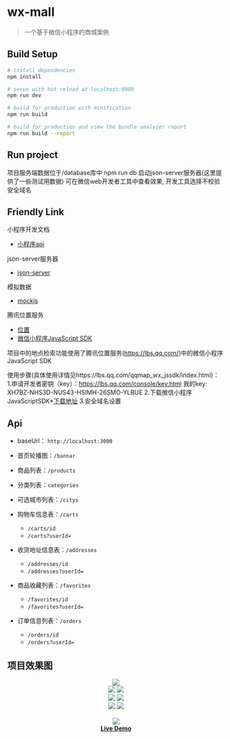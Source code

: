 # wx-mall

> 一个基于微信小程序的商城案例

## Build Setup

``` bash
# install dependencies
npm install

# serve with hot reload at localhost:8080
npm run dev

# build for production with minification
npm run build

# build for production and view the bundle analyzer report
npm run build --report
```

## Run project

项目服务端数据位于/database库中
npm run db  启动json-server服务器(这里提供了一些测试用数据)
可在微信web开发者工具中查看效果, 开发工具选择不校验安全域名

## Friendly Link

小程序开发文档
* [小程序api](https://developers.weixin.qq.com/miniprogram/dev/api/)

json-server服务器
* [json-server](https://github.com/typicode/json-server)

模拟数据
* [mockjs](https://github.com/nuysoft/Mock/wiki/Getting-Started)

腾讯位置服务

* [位置](https://lbs.qq.com/index.html)
* [微信小程序JavaScript SDK](https://lbs.qq.com/qqmap_wx_jssdk/index.html)

项目中的地点检索功能使用了腾讯位置服务(https://lbs.qq.com/)中的微信小程序JavaScript SDK

使用步骤(具体使用详情见https://lbs.qq.com/qqmap_wx_jssdk/index.html)：
1.申请开发者密钥（key）：https://lbs.qq.com/console/key.html
我的key: XH7BZ-NHS3D-NUS43-HSIMH-26SMO-YLBUE
2.下载微信小程序JavaScriptSDK*[下载地址](http://3gimg.qq.com/lightmap/xcx/jssdk/qqmap-wx-jssdk1.0.zip)
3.安全域名设置


## Api

- baseUrl： `http://localhost:3000`

- 首页轮播图：`/bannar`

- 商品列表：`/products`

- 分类列表：`categories`

- 可选城市列表：`/citys`

- 购物车信息表：`/carts`
  - `/carts/id`
  - `/carts?userId=`

- 收货地址信息表：`/addresses`
  - `/addresses/id`
  - `/addresses?userId=`

- 商品收藏列表：`/favorites`
  - `/favorites/id`
  - `/favorites?userId=`

- 订单信息列表：`/orders`
  - `/orders/id`
  - `/orders?userId=`


## 项目效果图

<p align="center">
    <img src="./snapshots/home.gif" >
    <br>
    <img src="./snapshots/mine-page.gif" >
    <img src="./snapshots/mine-page2.gif" >
    <br>
    <img src="./snapshots/select-site.gif" >
    <img src="./snapshots/select-site2gif" >
    <br>
    <img src="./snapshots/checkout.gif" >
    <img src="./snapshots/order-detail.gif" >
    <br>
    <br>
    <img src="./snapshots/order-list.gif" >
    </br>
	 <strong><a href="https://jeneser.github.io/douban/">Live Demo</a></strong>
</p>
